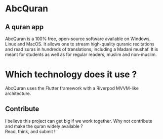 # AbcQuran

## A quran app
AbcQuran is a 100% free, open-source software available on Windows, Linux and MacOS. It allows one to stream high-quality quranic recitations and read suras in hundreds of translations, including a Madani mushaf. It is meant for students as well as for regular readers, muslim and non-muslim.

# Which technology does it use ?
AbcQuran uses the Flutter framework with a Riverpod MVVM-like architecture.

## Contribute
I believe this project can get big if we work together. Why not contribute and make the quran widely available ?<br>
Read, think, and submit !